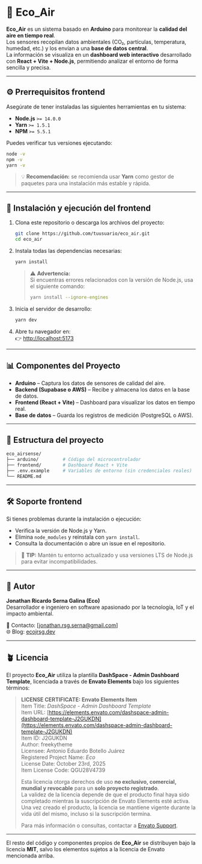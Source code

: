 # 🌱 Eco_Air

**Eco_Air** es un sistema basado en **Arduino** para monitorear la **calidad del aire en tiempo real**.  
Los sensores recopilan datos ambientales (CO₂, partículas, temperatura, humedad, etc.) y los envían a una **base de datos central**.  
La información se visualiza en un **dashboard web interactivo** desarrollado con **React + Vite + Node.js**, permitiendo analizar el entorno de forma sencilla y precisa.

---

## ⚙️ Prerrequisitos frontend

Asegúrate de tener instaladas las siguientes herramientas en tu sistema:

- **Node.js** `>= 14.0.0`
- **Yarn** `>= 1.5.1`
- **NPM** `>= 5.5.1`

Puedes verificar tus versiones ejecutando:

```bash
node -v
npm -v
yarn -v
```

> 💡 **Recomendación:** se recomienda usar **Yarn** como gestor de paquetes para una instalación más estable y rápida.

---

## 🚀 Instalación y ejecución del frontend

1. Clona este repositorio o descarga los archivos del proyecto:

   ```bash
   git clone https://github.com/tuusuario/eco_air.git
   cd eco_air
   ```

2. Instala todas las dependencias necesarias:

   ```bash
   yarn install
   ```

   > ⚠️ **Advertencia:**  
   > Si encuentras errores relacionados con la versión de Node.js, usa el siguiente comando:
   >
   > ```bash
   > yarn install --ignore-engines
   > ```

3. Inicia el servidor de desarrollo:

   ```bash
   yarn dev
   ```

4. Abre tu navegador en:  
   👉 [http://localhost:5173](http://localhost:5173)

---

## 📊 Componentes del Proyecto

- **Arduino** – Captura los datos de sensores de calidad del aire.  
- **Backend (Supabase o AWS)** – Recibe y almacena los datos en la base de datos.  
- **Frontend (React + Vite)** – Dashboard para visualizar los datos en tiempo real.  
- **Base de datos** – Guarda los registros de medición (PostgreSQL o AWS).  

---

## 🧩 Estructura del proyecto

```bash
eco_airsense/
├── arduino/         # Código del microcontrolador
├── frontend/        # Dashboard React + Vite
├── .env.example     # Variables de entorno (sin credenciales reales)
└── README.md
```

---

## 🛠️ Soporte frontend

Si tienes problemas durante la instalación o ejecución:

- Verifica la versión de Node.js y Yarn.
- Elimina `node_modules` y reinstala con `yarn install`.
- Consulta la documentación o abre un issue en el repositorio.

> 💬 **TIP:** Mantén tu entorno actualizado y usa versiones LTS de Node.js para evitar incompatibilidades.

---

## 🧠 Autor

**Jonathan Ricardo Serna Galina (Eco)**  
Desarrollador e ingeniero en software apasionado por la tecnología, IoT y el impacto ambiental.  

📧 Contacto: [jonathan.rsg.serna@gmail.com]  
🌐 Blog: [ecojrsg.dev](https://ecojrsg.dev)

---

## 🪴 Licencia

El proyecto **Eco_Air** utiliza la plantilla **DashSpace - Admin Dashboard Template**, licenciada a través de **Envato Elements** bajo los siguientes términos:

> **LICENSE CERTIFICATE: Envato Elements Item**  
> Item Title: *DashSpace - Admin Dashboard Template*  
> Item URL: [https://elements.envato.com/dashspace-admin-dashboard-template-J2GUKDN](https://elements.envato.com/dashspace-admin-dashboard-template-J2GUKDN)  
> Item ID: J2GUKDN  
> Author: freekytheme  
> Licensee: Antonio Eduardo Botello Juárez  
> Registered Project Name: *Eco*  
> License Date: October 23rd, 2025  
> Item License Code: QGU28V4739  
>
> Esta licencia otorga derechos de uso **no exclusivo, comercial, mundial y revocable** para un **solo proyecto registrado**.  
> La validez de la licencia depende de que el producto final haya sido completado mientras la suscripción de Envato Elements esté activa.  
> Una vez creado el producto, la licencia se mantiene vigente durante la vida útil del mismo, incluso si la suscripción termina.  
>
> Para más información o consultas, contactar a [Envato Support](https://help.elements.envato.com/hc/en-us/requests/new).

---

El resto del código y componentes propios de **Eco_Air** se distribuyen bajo la licencia **MIT**, salvo los elementos sujetos a la licencia de Envato mencionada arriba.
